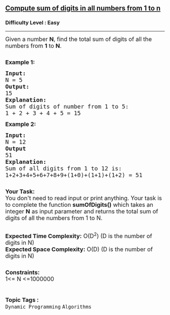 <h2><a href="https://practice.geeksforgeeks.org/problems/compute-sum-of-digits-in-all-numbers-from-1-to-n2855/1">Compute sum of digits in all numbers from 1 to n</a></h2><h3>Difficulty Level : Easy</h3><hr><div class="problems_problem_content__Xm_eO"><p><span style="font-size:18px">Given a number <strong>N</strong>, find the total sum of digits of all the numbers from <strong>1</strong> to <strong>N</strong>.</span><br>
&nbsp;</p>

<p><span style="font-size:18px"><strong>Example 1:</strong></span></p>

<pre><span style="font-size:18px"><strong>Input:</strong>
N = 5
<strong>Output:</strong>
15
<strong>Explanation:</strong>
Sum of digits of number from 1 to 5:
1 + 2 + 3 + 4 + 5 = 15</span></pre>

<p><span style="font-size:18px"><strong>Example 2:</strong></span></p>

<pre><span style="font-size:18px"><strong>Input:</strong>
N = 12
<strong>Output</strong>
51</span>
<strong><span style="font-size:18px">Explanation:
</span></strong><span style="font-size:18px">Sum of all digits from 1 to 12 is:
1+2+3+4+5+6+7+8+9+(1+0)+(1+1)+(1+2) = 51</span>
</pre>

<p><br>
<span style="font-size:18px"><strong>Your Task:</strong><br>
You don't need to read input or print anything. Your task is to complete the function <strong>sumOfDigits()</strong>&nbsp;which takes an integer <strong>N</strong>&nbsp;as input parameter&nbsp;and returns the total sum of digits of all the numbers from 1 to N.&nbsp;</span><br>
&nbsp;</p>

<p><span style="font-size:18px"><strong>Expected Time Complexity:</strong> O(D<sup>2</sup>) (D is the number of digits in N)<br>
<strong>Expected Space Complexity:</strong> O(D) (D is the number of digits in N)</span><br>
&nbsp;</p>

<p><span style="font-size:18px"><strong>Constraints:</strong><br>
1&lt;= N &lt;=1000000</span></p>
</div><br><p><span style=font-size:18px><strong>Topic Tags : </strong><br><code>Dynamic Programming</code>&nbsp;<code>Algorithms</code>&nbsp;